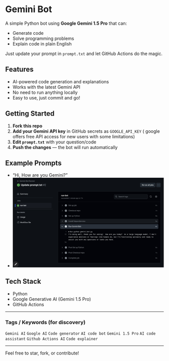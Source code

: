 # Gemini Bot

A simple Python bot using **Google Gemini 1.5 Pro** that can:
- Generate code
- Solve programming problems
- Explain code in plain English

Just update your prompt in `prompt.txt` and let GitHub Actions do the magic.

## Features
- AI-powered code generation and explanations
- Works with the latest Gemini API
- No need to run anything locally
- Easy to use, just commit and go!

## Getting Started

1. **Fork this repo**
2. **Add your Gemini API key** in GitHub secrets as `GOOGLE_API_KEY` ( google offers free API access for new users with some limitations)
3. **Edit `prompt.txt`** with your question/code
4. **Push the changes** — the bot will run automatically

## Example Prompts
- “Hi, How are you Gemini?”
- ![Desktop](https://github.com/pratikkarbhal/Gemini-API-via-Github-workflow/blob/main/output.jpg)

## Tech Stack
- Python
- Google Generative AI (Gemini 1.5 Pro)
- GitHub Actions

---

### Tags / Keywords (for discovery)
`Gemini AI` `Google AI` `Code generator` `AI code bot` `Gemini 1.5 Pro` `AI code assistant` `Github Actions AI` `Code explainer`

---

Feel free to star, fork, or contribute!
